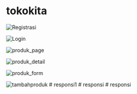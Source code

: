 # tokokita

![Registrasi](registrasi.jpg)

![Login](login.jpg) 

![produk_page](produk_page.jpg)

![produk_detail](produk_detail.jpg)

![produk_form](produk_form.jpg)

![tambahproduk](tambahproduk.jpg)
#   r e s p o n s i 1  
 #   r e s p o n s i  
 #   r e s p o n s i  
 